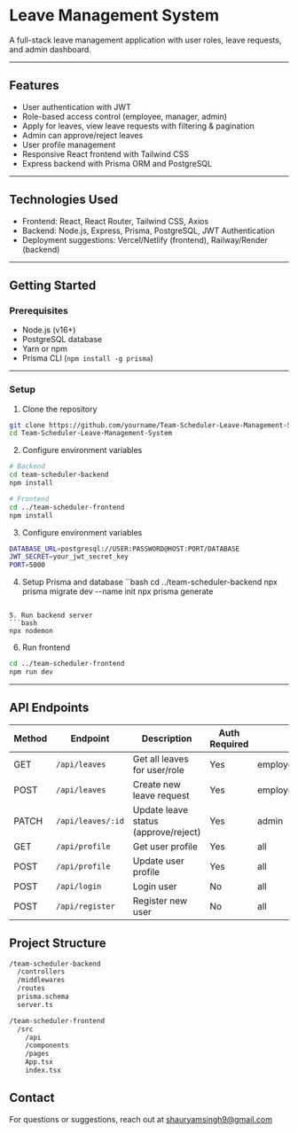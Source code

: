 # Leave Management System

A full-stack leave management application with user roles, leave requests, and admin dashboard.

---

## Features

- User authentication with JWT
- Role-based access control (employee, manager, admin)
- Apply for leaves, view leave requests with filtering & pagination
- Admin can approve/reject leaves
- User profile management
- Responsive React frontend with Tailwind CSS
- Express backend with Prisma ORM and PostgreSQL

---

## Technologies Used

- Frontend: React, React Router, Tailwind CSS, Axios
- Backend: Node.js, Express, Prisma, PostgreSQL, JWT Authentication
- Deployment suggestions: Vercel/Netlify (frontend), Railway/Render (backend)

---

## Getting Started

### Prerequisites

- Node.js (v16+)
- PostgreSQL database
- Yarn or npm
- Prisma CLI (`npm install -g prisma`)

---

### Setup

1. Clone the repository
```bash
git clone https://github.com/yourname/Team-Scheduler-Leave-Management-System.git
cd Team-Scheduler-Leave-Management-System
```

2. Configure environment variables
```bash
# Backend
cd team-scheduler-backend
npm install

# Frontend
cd ../team-scheduler-frontend
npm install
```

3. Configure environment variables
```bash
DATABASE_URL=postgresql://USER:PASSWORD@HOST:PORT/DATABASE
JWT_SECRET=your_jwt_secret_key
PORT=5000
```

4. Setup Prisma and database
``bash
cd ../team-scheduler-backend
npx prisma migrate dev --name init
npx prisma generate
```

5. Run backend server
```bash
npx nodemon
```

6. Run frontend
```bash
cd ../team-scheduler-frontend
npm run dev
```

---

## API Endpoints

| Method | Endpoint          | Description                          | Auth Required | Roles                  |
| ------ | ----------------- | ---------------------------------- | ------------- | ---------------------- |
| GET    | `/api/leaves`     | Get all leaves for user/role       | Yes           | employee/manager/admin |
| POST   | `/api/leaves`     | Create new leave request            | Yes           | employee               |
| PATCH  | `/api/leaves/:id` | Update leave status (approve/reject) | Yes         | admin                  |
| GET    | `/api/profile`    | Get user profile                   | Yes           | all                    |
| POST   | `/api/profile`    | Update user profile                | Yes           | all                    |
| POST   | `/api/login`      | Login user                        | No            | all                    |
| POST   | `/api/register`   | Register new user                  | No            | all                    |

## Project Structure

```bash
/team-scheduler-backend
  /controllers
  /middlewares
  /routes
  prisma.schema
  server.ts

/team-scheduler-frontend
  /src
    /api
    /components
    /pages
    App.tsx
    index.tsx
```

## Contact

For questions or suggestions, reach out at shauryamsingh9@gmail.com